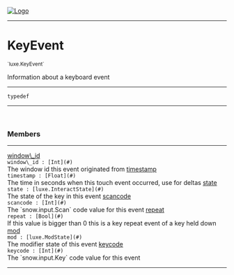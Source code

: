 
[![Logo](../../images/logo.png)](../../api/index.html)

---



<h1>KeyEvent</h1>
<small>`luxe.KeyEvent`</small>

Information about a keyboard event

---

`typedef`


---


&nbsp;
&nbsp;







<h3>Members</h3> <hr/><span class="member apipage">
                <a name="window_id"><a class="lift" href="#window_id">window\_id</a></a><div class="clear"></div>
                <code class="signature apipage">window\_id : [Int](#)</code><br/></span>
            <span class="small_desc_flat">The window id this event originated from</span><span class="member apipage">
                <a name="timestamp"><a class="lift" href="#timestamp">timestamp</a></a><div class="clear"></div>
                <code class="signature apipage">timestamp : [Float](#)</code><br/></span>
            <span class="small_desc_flat">The time in seconds when this touch event occurred, use for deltas</span><span class="member apipage">
                <a name="state"><a class="lift" href="#state">state</a></a><div class="clear"></div>
                <code class="signature apipage">state : [luxe.InteractState](#)</code><br/></span>
            <span class="small_desc_flat">The state of the key in this event</span><span class="member apipage">
                <a name="scancode"><a class="lift" href="#scancode">scancode</a></a><div class="clear"></div>
                <code class="signature apipage">scancode : [Int](#)</code><br/></span>
            <span class="small_desc_flat">The `snow.input.Scan` code value for this event</span><span class="member apipage">
                <a name="repeat"><a class="lift" href="#repeat">repeat</a></a><div class="clear"></div>
                <code class="signature apipage">repeat : [Bool](#)</code><br/></span>
            <span class="small_desc_flat">If this value is bigger than 0 this is a key repeat event of a key held down</span><span class="member apipage">
                <a name="mod"><a class="lift" href="#mod">mod</a></a><div class="clear"></div>
                <code class="signature apipage">mod : [luxe.ModState](#)</code><br/></span>
            <span class="small_desc_flat">The modifier state of this event</span><span class="member apipage">
                <a name="keycode"><a class="lift" href="#keycode">keycode</a></a><div class="clear"></div>
                <code class="signature apipage">keycode : [Int](#)</code><br/></span>
            <span class="small_desc_flat">The `snow.input.Key` code value for this event</span>








---

&nbsp;
&nbsp;
&nbsp;
&nbsp;